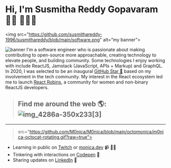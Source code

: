 # Hi, I'm Susmitha Reddy Gopavaram 👋🏾 👩🏾‍💻
<img src="https://github.com/susmithareddy-1996/susmithareddy/blob/main/software.png" alt=”my banner”>

![banner](https://github.com/susmithareddy-1996/susmithareddy/blob/main/software.png)
I'm a software engineer who is passionate about making contributing to open-source more approachable, creating technology to elevate people, and building community. Some technologies I enjoy working with include ReactJS, Jamstack (JavaScript, APIs + Markup) and GraphQL. In 2020, I was selected to be an inaugural <a href="https://stars.github.com/">GitHub Star 🌟</a> based on my involvement in the tech community.  My interest in the React ecosystem led me to launch <a href="https://www.reactrobins.com/">React Robins</a>, a community for women and non-binary ReactJS developers.

> ## **Find me around the web** 🌎: ![img_4286a-350x233](https://github.com/susmithareddy-1996/susmithareddy/blob/main/social%20media.gif)[3]
--------------
>   src="https://github.com/M0nica/M0nica/blob/main/octomonica/m0nica-octocat-rotating.gif?raw=true"></a>
- Learning in public on <a href="https://www.twitch.tv/blacktechdiva">Twitch</a> or <a href="https://www.monica.dev">monica.dev</a> 📹 ✍🏾
- Tinkering with interactions on <a href="https://codepen.io/m0nica"> Codepen</a> 🏓
- Sharing updates on <a href="https://www.linkedin.com/in/monicampowell/">LinkedIn</a> 💼
